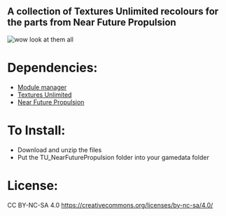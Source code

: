 ## A collection of Textures Unlimited recolours for the parts from Near Future Propulsion

![wow look at them all](https://i.imgur.com/CHk7LXK.png)

# Dependencies:
- [Module manager](https://forum.kerbalspaceprogram.com/topic/50533-18x-112x-module-manager-423-july-03th-2023-fireworks-season/)
- [Textures Unlimited](https://forum.kerbalspaceprogram.com/topic/167450-19x-textures-unlimited-pbr-shader-texture-set-and-model-loading-api/)
- [Near Future Propulsion](https://forum.kerbalspaceprogram.com/topic/155465-most-112x-near-future-technologies-august-26/)

# To Install:
- Download and unzip the files
- Put the TU_NearFuturePropulsion folder into your gamedata folder

# License:
CC BY-NC-SA 4.0
https://creativecommons.org/licenses/by-nc-sa/4.0/
